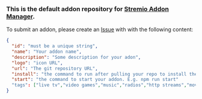### This is the default addon repository for [Stremio Addon Manager](https://github.com/rleroi/stremio-addon-manager).

To submit an addon, please create an [Issue](https://github.com/rleroi/stremio-addon-manager-repository/issues/new) with with the following content:
```json
{
  "id": "must be a unique string",
  "name": "Your addon name",
  "description": "Some description for your adon",
  "logo": "icon URL",
  "url": "The git repository URL",
  "install": "the command to run after pulling your repo to install the addon. E.g. npm install",
  "start": "the command to start your addon. E.g. npm run start"
  "tags": ["live tv","video games","music","radios","http streams","movies","torrents","debrid support","tv shows","anime","metadata","asian drama","subtitles","nsfw","bollywood","misc"]
}
```
